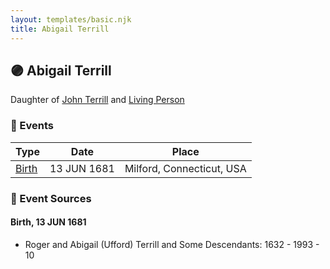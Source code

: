 ```yaml
---
layout: templates/basic.njk
title: Abigail Terrill
---
```

## 🟣 Abigail Terrill

Daughter of [John Terrill](/people/6/65221157) and [Living Person](/people/4/48582652)

### 📆 Events

Type | Date | Place
------ | ------ | ------
[Birth](#event-21b8daa1-6fbe-4328-9ce1-7c420278e83b) | 13 JUN 1681 | Milford, Connecticut, USA

### 📰 Event Sources

#### <a id="event-21b8daa1-6fbe-4328-9ce1-7c420278e83b"></a> Birth, 13 JUN 1681
* Roger and Abigail (Ufford) Terrill and Some Descendants: 1632 - 1993  - 10